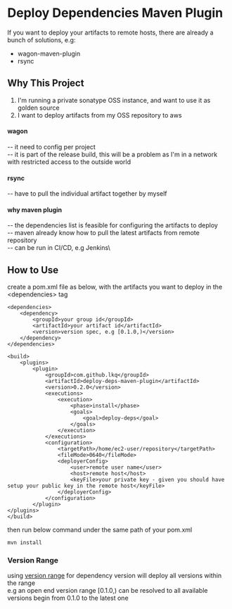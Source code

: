 # Deploy Dependencies Maven Plugin

If you want to deploy your artifacts to remote hosts, there are already a bunch of solutions, e.g:
- wagon-maven-plugin
- rsync

## Why This Project

1. I'm running a private sonatype OSS instance, and want to use it as golden source
2. I want to deploy artifacts from my OSS repository to aws

#### wagon
-- it need to config per project\
-- it is part of the release build, this will be a problem as I'm in a network with restricted access to the outside world

#### rsync
-- have to pull the individual artifact together by myself

#### why maven plugin
-- the dependencies list is feasible for configuring the artifacts to deploy\
-- maven already know how to pull the latest artifacts from remote repository\
-- can be run in CI/CD, e.g Jenkins\


## How to Use


create a pom.xml file as below, with the artifacts you want to deploy in the \<dependencies\> tag
```
<dependencies>
    <dependency>
        <groupId>your group id</groupId>
        <artifactId>your artifact id</artifactId>
        <version>version spec, e.g [0.1.0,)</version>
    </dependency>
</dependencies>

<build>
    <plugins>
        <plugin>
            <groupId>com.github.lkq</groupId>
            <artifactId>deploy-deps-maven-plugin</artifactId>
            <version>0.2.0</version>
            <executions>
                <execution>
                    <phase>install</phase>
                    <goals>
                        <goal>deploy-deps</goal>
                    </goals>
                </execution>
            </executions>
            <configuration>
                <targetPath>/home/ec2-user/repository</targetPath>
                <fileMode>0640</fileMode>
                <deployerConfig>
                    <user>remote user name</user>
                    <host>remote host</host>
                    <keyFile>your private key - given you should have setup your public key in the remote host</keyFile>
                </deployerConfig>
            </configuration>
        </plugin>
</plugins>
</build>
```

then run below command under the same path of your pom.xml
```
mvn install
```

### Version Range
using [version range](http://maven.apache.org/enforcer/enforcer-rules/versionRanges.html) for dependency version will deploy all versions within the range\
e.g an open end version range [0.1.0,) can be resolved to all available versions begin from 0.1.0 to the latest one